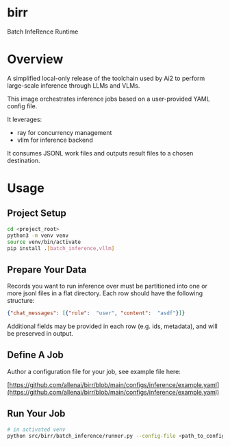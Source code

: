 # birr

Batch InfeRence Runtime

# Overview

A simplified local-only release of the toolchain
used by Ai2 to perform large-scale inference
through LLMs and VLMs.

This image orchestrates inference jobs based
on a user-provided YAML config file.

It leverages:

* ray for concurrency management
* vllm for inference backend

It consumes JSONL work files and outputs
result files to a chosen destination.

# Usage

## Project Setup

```bash
cd <project_root>
python3 -m venv venv
source venv/bin/activate
pip install .[batch_inference,vllm]
```

## Prepare Your Data

Records you want to run inference over must be partitioned
into one or more jsonl files in a flat directory. Each row
should have the following structure:

```json
{"chat_messages": [{"role":  "user", "content":  "asdf"}]}
```

Additional fields may be provided in each row (e.g. ids, metadata),
and will be preserved in output.

## Define A Job

Author a configuration file for your job, see example file here:

[https://github.com/allenai/birr/blob/main/configs/inference/example.yaml](https://github.com/allenai/birr/blob/main/configs/inference/example.yaml)
## Run Your Job

```bash
# in activated venv
python src/birr/batch_inference/runner.py --config-file <path_to_config_file>
```
